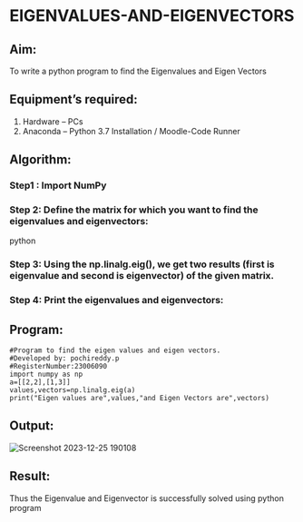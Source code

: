 # EIGENVALUES-AND-EIGENVECTORS
## Aim:
To write a python program to find the Eigenvalues and Eigen Vectors
## Equipment’s required:
1. 	Hardware – PCs
2. 	Anaconda – Python 3.7 Installation / Moodle-Code Runner
## Algorithm:
### Step1 :  Import NumPy
### Step 2: Define the matrix for which you want to find the eigenvalues and eigenvectors:
python

### Step 3: Using the np.linalg.eig(),  we get two results (first is eigenvalue and second is eigenvector) of the given matrix.
### Step 4: Print the eigenvalues and eigenvectors:

## Program:
```
#Program to find the eigen values and eigen vectors.
#Developed by: pochireddy.p
#RegisterNumber:23006090
import numpy as np
a=[[2,2],[1,3]]
values,vectors=np.linalg.eig(a)
print("Eigen values are",values,"and Eigen Vectors are",vectors)
```


## Output:

![Screenshot 2023-12-25 190108](https://github.com/pochireddyp/EIGENVALUES-AND-EIGENVECTORS/assets/150232043/d0ad4253-65ab-486a-ac89-551b896a7060)

## Result:
Thus the Eigenvalue and Eigenvector is successfully solved using python program
